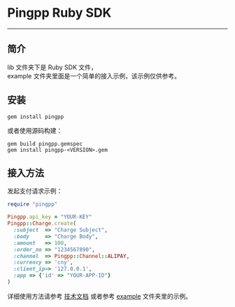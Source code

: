 Pingpp Ruby SDK 
=================

****

## 简介

lib 文件夹下是 Ruby SDK 文件，<br>
example 文件夹里面是一个简单的接入示例，该示例仅供参考。

## 安装
```
gem install pingpp
```
或者使用源码构建：
```
gem build pingpp.gemspec
gem install pingpp-<VERSION>.gem
```

## 接入方法

发起支付请求示例：

```ruby
require "pingpp"

Pingpp.api_key = "YOUR-KEY"
Pingpp::Charge.create(
  :subject  => "Charge Subject",
  :body     => "Charge Body",
  :amount   => 100,
  :order_no => "1234567890",
  :channel  => Pingpp::Channel::ALIPAY,
  :currency => 'cny',
  :client_ip=> '127.0.0.1',
  :app => {'id' => "YOUR-APP-ID"}
)
```

详细使用方法请参考 [技术文档](https://pingplusplus.com/document) 或者参考 [example](https://github.com/PingPlusPlus/pingpp-ruby/tree/master/example) 文件夹里的示例。
